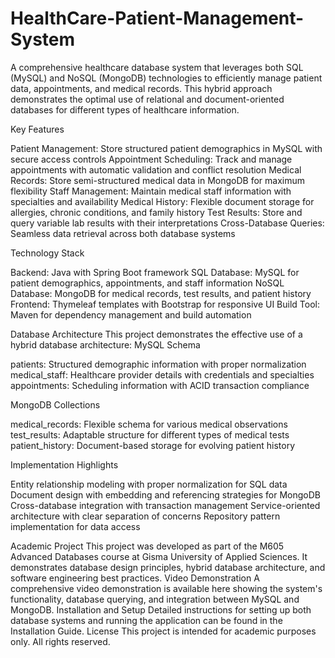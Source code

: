 # HealthCare-Patient-Management-System
A comprehensive healthcare database system that leverages both SQL (MySQL) and NoSQL (MongoDB) technologies to efficiently manage patient data, appointments, and medical records. This hybrid approach demonstrates the optimal use of relational and document-oriented databases for different types of healthcare information.

Key Features

Patient Management: Store structured patient demographics in MySQL with secure access controls
Appointment Scheduling: Track and manage appointments with automatic validation and conflict resolution
Medical Records: Store semi-structured medical data in MongoDB for maximum flexibility
Staff Management: Maintain medical staff information with specialties and availability
Medical History: Flexible document storage for allergies, chronic conditions, and family history
Test Results: Store and query variable lab results with their interpretations
Cross-Database Queries: Seamless data retrieval across both database systems

Technology Stack

Backend: Java with Spring Boot framework
SQL Database: MySQL for patient demographics, appointments, and staff information
NoSQL Database: MongoDB for medical records, test results, and patient history
Frontend: Thymeleaf templates with Bootstrap for responsive UI
Build Tool: Maven for dependency management and build automation

Database Architecture
This project demonstrates the effective use of a hybrid database architecture:
MySQL Schema

patients: Structured demographic information with proper normalization
medical_staff: Healthcare provider details with credentials and specialties
appointments: Scheduling information with ACID transaction compliance

MongoDB Collections

medical_records: Flexible schema for various medical observations
test_results: Adaptable structure for different types of medical tests
patient_history: Document-based storage for evolving patient history

Implementation Highlights

Entity relationship modeling with proper normalization for SQL data
Document design with embedding and referencing strategies for MongoDB
Cross-database integration with transaction management
Service-oriented architecture with clear separation of concerns
Repository pattern implementation for data access

Academic Project
This project was developed as part of the M605 Advanced Databases course at Gisma University of Applied Sciences. It demonstrates database design principles, hybrid database architecture, and software engineering best practices.
Video Demonstration
A comprehensive video demonstration is available here showing the system's functionality, database querying, and integration between MySQL and MongoDB.
Installation and Setup
Detailed instructions for setting up both database systems and running the application can be found in the Installation Guide.
License
This project is intended for academic purposes only. All rights reserved.
